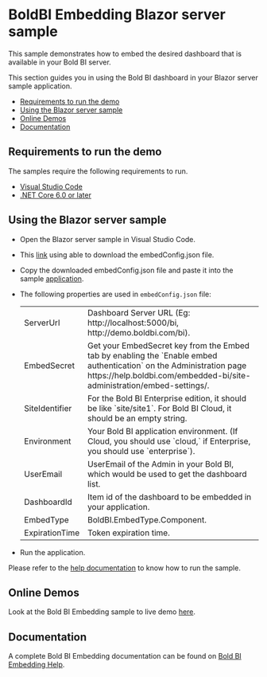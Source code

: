 # BoldBI Embedding Blazor server sample

This sample demonstrates how to embed the desired dashboard that is available in your Bold BI server.

This section guides you in using the Bold BI dashboard in your Blazor server sample application.

 * [Requirements to run the demo](#requirements-to-run-the-demo)
 * [Using the Blazor server sample](#using-the-Blazor-server-sample)
 * [Online Demos](#online-demos)
 * [Documentation](#documentation)

 ## Requirements to run the demo

The samples require the following requirements to run.

 * [Visual Studio Code](https://code.visualstudio.com/download)
 * [.NET Core 6.0 or later](https://dotnet.microsoft.com/en-us/download/dotnet-core)

 ## Using the Blazor server sample
 
 * Open the Blazor server sample in Visual Studio Code. 

  * This [link](https://help.boldbi.com/cloud-bi/site-administration/embed-settings/) using able to download the embedConfig.json file. 
 
 * Copy the downloaded embedConfig.json file and paste it into the sample [application](https://github.com/boldbi/aspnet-core-sample/tree/master/BoldBI.Embed.Sample/BoldBI.Embed.Sample).
 
 * The following properties are used in `embedConfig.json` file:

    <meta charset="utf-8"/>
    <table>
    <tbody>
        <tr>
            <td align="left">ServerUrl</td>
            <td align="left">Dashboard Server URL (Eg: http://localhost:5000/bi, http://demo.boldbi.com/bi).</td>
        </tr>
        <tr>
            <td align="left">EmbedSecret</td>
            <td align="left">Get your EmbedSecret key from the Embed tab by enabling the `Enable embed authentication` on the Administration page https://help.boldbi.com/embedded-bi/site-administration/embed-settings/.</td>
        </tr>
        <tr>
            <td align="left">SiteIdentifier</td>
            <td align="left">For the Bold BI Enterprise edition, it should be like `site/site1`. For Bold BI Cloud, it should be an empty string.</td>
        </tr>
        <tr>
            <td align="left">Environment</td>
            <td align="left">Your Bold BI application environment. (If Cloud, you should use `cloud,` if Enterprise, you should use `enterprise`).</td>
        </tr>
        <tr>
            <td align="left">UserEmail</td>
            <td align="left">UserEmail of the Admin in your Bold BI, which would be used to get the dashboard list.</td>
        </tr>
        <tr>
            <td align="left">DashboardId</td>
            <td align="left">Item id of the dashboard to be embedded in your application.</td>
        </tr>
        <tr>
            <td align="left">EmbedType</td>
            <td align="left">BoldBI.EmbedType.Component.</td>
        </tr>
        <tr>
            <td align="left">ExpirationTime</td>
            <td align="left">Token expiration time.</td>
        </tr>
    </tbody>
    </table>

 * Run the application.


Please refer to the [help documentation](https://help.boldbi.com/embedded-bi/javascript-based/samples/v3.3.40-or-later/blazor-with-javascript/#how-to-run-blazor-server-sample) to know how to run the sample.

## Online Demos

Look at the Bold BI Embedding sample to live demo [here](https://samples.boldbi.com/embed).


## Documentation

A complete Bold BI Embedding documentation can be found on [Bold BI Embedding Help](https://help.boldbi.com/embedded-bi/javascript-based/).
